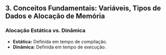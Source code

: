 ## 3. Conceitos Fundamentais: Variáveis, Tipos de Dados e Alocação de Memória

### Alocação Estática vs. Dinâmica
- **Estática:** Definida em tempo de compilação.
- **Dinâmica:** Definida em tempo de execução.
